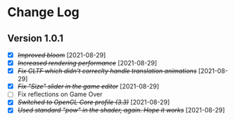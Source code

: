 # Change Log

## Version 1.0.1

- [X] ~~*Improved bloom*~~ [2021-08-29] 
- [X] ~~*Increased rendering performance*~~ [2021-08-29]
- [X] ~~*Fix GLTF which didn't correclty handle translation animations*~~ [2021-08-29]
- [X] ~~*Fix "Size" slider in the game editor*~~ [2021-08-29]
- [ ] Fix reflections on Game Over
- [X] ~~*Switched to OpenGL Core profile (3.3)*~~ [2021-08-29]
- [X] ~~*Used standard "pow" in the shader, again. Hope it works*~~ [2021-08-29]